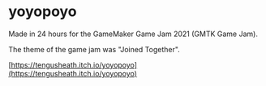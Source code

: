 # yoyopoyo

Made in 24 hours for the GameMaker Game Jam 2021 (GMTK Game Jam).

The theme of the game jam was "Joined Together".

[https://tengusheath.itch.io/yoyopoyo](https://tengusheath.itch.io/yoyopoyo)

